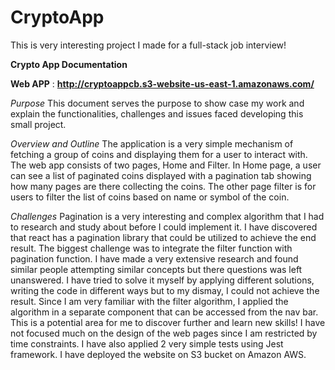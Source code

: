 # CryptoApp
This is very interesting project I made for a full-stack job interview!

**Crypto App Documentation**

**Web APP** : **http://cryptoappcb.s3-website-us-east-1.amazonaws.com/**

*Purpose*
This document serves the purpose to show case my work and explain the functionalities, challenges and issues faced developing this small project.

*Overview and Outline*
The application is a very simple mechanism of fetching a group of coins and displaying them for a user to interact with. The web app consists of two pages, Home and Filter. In Home page, a user can see a list of paginated coins displayed with a pagination tab showing how many pages are there collecting the coins. The other page filter is for users to filter the list of coins based on name or symbol of the coin.

*Challenges*
Pagination is a very interesting and complex algorithm that I had to research and study about before I could implement it. I have discovered that react has a pagination library that could be utilized to achieve the end result. 
The biggest challenge was to integrate the filter function with pagination function. I have made a very extensive research and found similar people attempting similar concepts but there questions was left unanswered. I have tried to solve it myself by applying different solutions, writing the code in different ways but to my dismay, I could not achieve the result. Since I am very familiar with the filter algorithm, I applied the algorithm in a separate component that can be accessed from the nav bar. This is a potential area for me to discover further and learn new skills! I have not focused much on the design of the web pages since I am restricted by time constraints. I have also applied 2 very simple tests using Jest framework. I have deployed the website on S3 bucket on Amazon AWS.


